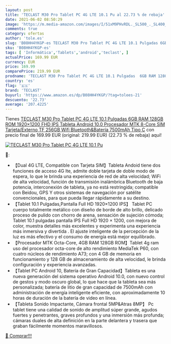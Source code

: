 ```yaml
---
layout: post
title: 'TECLAST M30 Pro Tablet PC 4G LTE 10.1 Pu al 22.73 % de rebaja'
date: 2021-06-02 08:50:29
image: 'https://m.media-amazon.com/images/I/51xM9PHvRDL._SL500_._SL400_.jpg'
comments: true
category: ofertas
author: 'tole.es'
slug: 'B08HH4YKGP-es TECLAST M30 Pro Tablet PC 4G LTE 10.1 Pulgadas 6GB RAM...'
sku: 'B08HH4YKGP-es'
tags: [ 'Informática','Tablets','android','teclast', ]
actualPrice: 169.99 EUR
currency: EUR
price: 169.99
comparePrice: 219.99 EUR
prodname: 'TECLAST M30 Pro Tablet PC 4G LTE 10.1 Pulgadas  6GB RAM 128GB ROM 1920×1200 FHD IPS  Tableta Android 10.0  Procesador MTK 8-Core  SIM Tarjeta/Externo TF 256GB   Wifi  Bluetooth&Batería 7500mAh  Tipo C'
country: 'es'
flag: '🇪🇸'
brand: 'TECLAST'
buyurl: 'https://www.amazon.es/dp/B08HH4YKGP/?tag=tolees-21'
descuento: '22.73'
average: '207.4225'
---
```


Tienes [TECLAST M30 Pro Tablet PC 4G LTE 10.1 Pulgadas  6GB RAM 128GB ROM 1920×1200 FHD IPS  Tableta Android 10.0  Procesador MTK 8-Core  SIM Tarjeta/Externo TF 256GB   Wifi  Bluetooth&Batería 7500mAh  Tipo C](https://www.amazon.es/dp/B08HH4YKGP/?tag=tolees-21) con precio final de  169.99 EUR (original: 219.99 EUR) (22.73 %  de rebaja) aqui!

[![TECLAST M30 Pro Tablet PC 4G LTE 10.1 Pu](https://m.media-amazon.com/images/I/51xM9PHvRDL._SL500_._SL400_.jpg)](https://www.amazon.es/dp/B08HH4YKGP/?tag=tolees-21)

🔎:

- 【Dual 4G LTE, Compatible con Tarjeta SIM】Tableta Andoid tiene dos funciones de acceso 4G lte, admite doble tarjeta de doble modo de espera, lo que le brinda una experiencia de red de alta velocidad; WiFi de alta velocidad, función de transmisión inalámbrica Bluetooth de baja potencia, interconexión de tableta, ya no está restringida; compatible con Beidou, GPS Y otros sistemas de navegación por satélite convencionales, para que pueda llegar rápidamente a su destino.
- 【Tablet 10.1 Pulgadas,Pantalla Full HD 1920×1200 IPS】 Tablet PC cuerpo totalmente metálico con diseño de borde de alto brillo, delicado proceso de pulido con chorro de arena, sensación de sujeción cómoda; Tablet 10.1 pulgadas pantalla IPS Full HD 1920 × 1200, con mejora de color, muestra detalles más excelentes y experimenta una experiencia más inmersiva y divertida . El ajuste inteligente de la percepción de la luz es más efectivo y el consumo de energía está mejor equilibrado.
- 【Procesador MTK Octa-Core, 4GB RAM 128GB ROM】Tablet 4g ram uso del procesador octa-core de alto rendimiento MediaTek P60, con cuatro núcleos de rendimiento A73; con 4 GB de memoria en funcionamiento y 128 GB de almacenamiento de alta velocidad, le brinda configuración y experiencia avanzadas.
- 【Tablet PC Android 10, Batería de Gran Capacidad】Tableta es una nueva generación del sistema operativo Android 10.0, con nuevo control de gestos y modo oscuro global, lo que hace que la tableta sea más personalizada; batería de litio de gran capacidad de 7500mAh con administración de energía inteligente eficiente, con aproximadamente 10 horas de duración de la batería de video en línea.
- 【Tableta Sonido Impactante, Cámara frontal 5MP&Atras 8MP】 Pc tablet tiene una calidad de sonido de amplitud súper grande, agudos fuertes y penetrantes, graves profundos y una inmersión más profunda; cámaras duales de alta definición en la parte delantera y trasera que graban fácilmente momentos maravillosos.

[🛒 Comprar!!!](https://www.amazon.es/dp/B08HH4YKGP/?tag=tolees-21)

